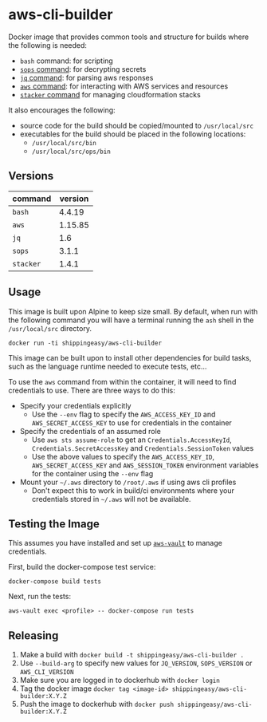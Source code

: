 # aws-cli-builder
Docker image that provides common tools and structure for builds
where the following is needed:

* `bash` command: for scripting
* [`sops` command](https://github.com/mozilla/sops): for decrypting secrets
* [`jq` command](https://stedolan.github.io/jq/manual/): for parsing aws
  responses
* [`aws` command](https://docs.aws.amazon.com/cli/latest/reference/): for
  interacting with AWS services and resources
* [`stacker` command](https://github.com/cloudtools/stacker) for managing
  cloudformation stacks

It also encourages the following:

* source code for the build should be copied/mounted to `/usr/local/src`
* executables for the build should be placed in the following locations:
  * `/usr/local/src/bin`
  * `/usr/local/src/ops/bin`

## Versions
| command   | version |
|-----------|---------|
| `bash`    | 4.4.19  |
| `aws`     | 1.15.85 |
| `jq`      | 1.6     |
| `sops`    | 3.1.1   |
| `stacker` | 1.4.1   |

## Usage
This image is built upon Alpine to keep size small.  By default, when run
with the following command you will have a terminal running the `ash`
shell in the `/usr/local/src` directory.

```
docker run -ti shippingeasy/aws-cli-builder
```

This image can be built upon to install other dependencies for build tasks,
such as the language runtime needed to execute tests, etc...

To use the `aws` command from within the container, it will need to find
credentials to use.  There are three ways to do this:

* Specify your credentials explicitly
  * Use the `--env` flag to specify the `AWS_ACCESS_KEY_ID` and
    `AWS_SECRET_ACCESS_KEY` to use for credentials in the container
* Specify the credentials of an assumed role
  * Use `aws sts assume-role` to get an `Credentials.AccessKeyId`,
    `Credentials.SecretAccessKey` and `Credentials.SessionToken` values
  * Use the above values to specify the `AWS_ACCESS_KEY_ID`,
    `AWS_SECRET_ACCESS_KEY` and `AWS_SESSION_TOKEN` environment variables
    for the container using the `--env` flag
* Mount your `~/.aws` directory to `/root/.aws` if using aws cli profiles
  * Don't expect this to work in build/ci environments where your credentials
    stored in `~/.aws` will not be available.

## Testing the Image
This assumes you have installed and set up
[`aws-vault`](https://github.com/99designs/aws-vault) to manage credentials.

First, build the docker-compose test service:

```
docker-compose build tests
```

Next, run the tests:

```
aws-vault exec <profile> -- docker-compose run tests
```

## Releasing
1. Make a build with `docker build -t shippingeasy/aws-cli-builder .`
  1. Use `--build-arg` to specify new values for `JQ_VERSION`, `SOPS_VERSION` or
     `AWS_CLI_VERSION`
2. Make sure you are logged in to dockerhub with `docker login`
3. Tag the docker image `docker tag <image-id> shippingeasy/aws-cli-builder:X.Y.Z`
4. Push the image to dockerhub with `docker push shippingeasy/aws-cli-builder:X.Y.Z`
